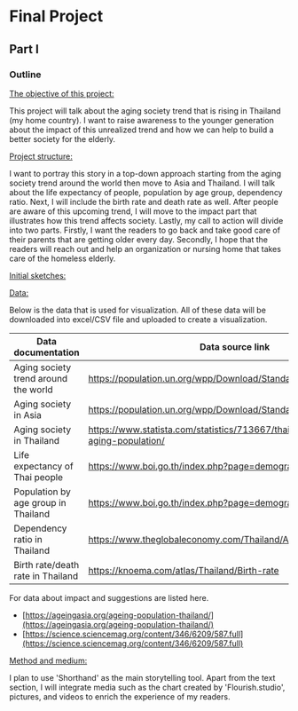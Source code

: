 # Final Project 

## Part I

### Outline
<u>The objective of this project:</u>

This project will talk about the aging society trend that is rising in Thailand (my home country). I want to raise awareness to the younger generation about the impact of this unrealized trend and how we can help to build a better society for the elderly.

<u>Project structure:</u>

I want to portray this story in a top-down approach starting from the aging society trend around the world then move to Asia and Thailand. I will talk about the life expectancy of people, population by age group, dependency ratio. Next, I will include the birth rate and death rate as well. After people are aware of this upcoming trend, I will move to the impact part that illustrates how this trend affects society. Lastly, my call to action will divide into two parts. Firstly, I want the readers to go back and take good care of their parents that are getting older every day. Secondly, I hope that the readers will reach out and help an organization or nursing home that takes care of the homeless elderly.

<u>Initial sketches:</u>

<u>Data:</u>

Below is the data that is used for visualization.
All of these data will be downloaded into excel/CSV file and uploaded to create a visualization.

| Data documentation  | Data source link|
| ------------- | ------------- |
| Aging society trend around the world  | https://population.un.org/wpp/Download/Standard/Population/ |
| Aging society in Asia  | https://population.un.org/wpp/Download/Standard/Population/  |
| Aging society in Thailand  | https://www.statista.com/statistics/713667/thailand-forecast-aging-population/  |
| Life expectancy of Thai people  | https://www.boi.go.th/index.php?page=demographic  |
| Population by age group in Thailand  | https://www.boi.go.th/index.php?page=demographic  |
| Dependency ratio in Thailand  | https://www.theglobaleconomy.com/Thailand/Age_dependency_ratio/  |
| Birth rate/death rate in Thailand  | https://knoema.com/atlas/Thailand/Birth-rate  |

For data about impact and suggestions are listed here.

* [https://ageingasia.org/ageing-population-thailand/](https://ageingasia.org/ageing-population-thailand/)
* [https://science.sciencemag.org/content/346/6209/587.full](https://science.sciencemag.org/content/346/6209/587.full)

<u>Method and medium:</u>

I plan to use 'Shorthand' as the main storytelling tool. Apart from the text section, I will integrate media such as the chart created by 'Flourish.studio', pictures, and videos to enrich the experience of my readers.

